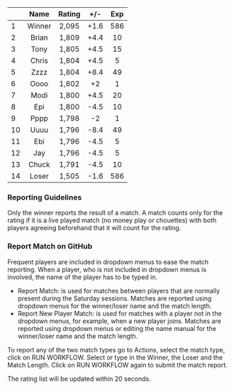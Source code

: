 | |Name|Rating|+/-|Exp|
|-|:--:|:----:|:-:|:-:|
|1|Winner|2,095|+1.6|586|
|2|Brian|1,809|+4.4|10|
|3|Tony|1,805|+4.5|15|
|4|Chris|1,804|+4.5|5|
|5|Zzzz|1,804|+8.4|49|
|6|Oooo|1,802|+2|1|
|7|Modi|1,800|+4.5|20|
|8|Epi|1,800|-4.5|10|
|9|Pppp|1,798|-2|1|
|10|Uuuu|1,796|-8.4|49|
|11|Ebi|1,796|-4.5|5|
|12|Jay|1,796|-4.5|5|
|13|Chuck|1,791|-4.5|10|
|14|Loser|1,505|-1.6|586|


### Reporting Guidelines

Only the winner reports the result of a match.
A match counts only for the rating if it is a live played match (no money play or chouettes)
with both players agreeing beforehand that it will count for the rating.


### Report Match on GitHub

Frequent players are included in dropdown menus to ease the match reporting.
When a player, who is not included in dropdown menus is involved, the name of the player has to be typed in.

- Report Match:  is used for matches between players that are normally present during the Saturday sessions.
  Matches are reported using dropdown menus for the winner/loser name and the match length.
- Report New Player Match:  is used for matches with a player not in the dropdown menus, for example, when a new player joins.
  Matches are reported using dropdown menus or editing the name manual for the winner/loser name and the match length.

To report any of the two match types go to Actions, select the match type, click on RUN WORKFLOW.
Select or type in the Winner, the Loser and the Match Length.
Click on RUN WORKFLOW again to submit the match report.

The rating list will be updated within 20 seconds.
